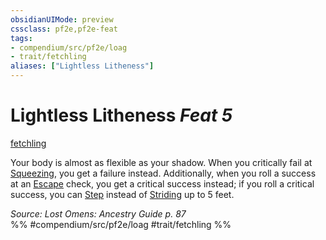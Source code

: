 ```yaml
---
obsidianUIMode: preview
cssclass: pf2e,pf2e-feat
tags:
- compendium/src/pf2e/loag
- trait/fetchling
aliases: ["Lightless Litheness"]
---
```

# Lightless Litheness  *Feat 5*  
[fetchling](rules/traits/fetchling-b2.md "Fetchling Ancestry & Heritage Trait")  


Your body is almost as flexible as your shadow. When you critically fail at [Squeezing](rules/actions/squeeze.md), you get a failure instead. Additionally, when you roll a success at an [Escape](rules/actions/escape.md) check, you get a critical success instead; if you roll a critical success, you can [Step](rules/actions/step.md) instead of [Striding](rules/actions/stride.md) up to 5 feet.

*Source: Lost Omens: Ancestry Guide p. 87*  
%% #compendium/src/pf2e/loag #trait/fetchling %%